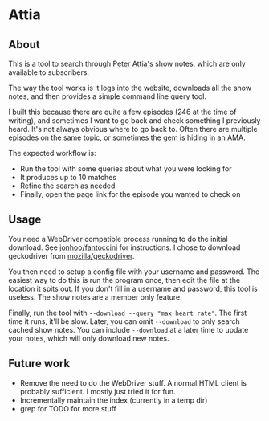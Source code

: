 # Attia

## About

This is a tool to search through [Peter
Attia's](https://peterattiamd.com/podcast/archive/) show notes, which are only
available to subscribers.

The way the tool works is it logs into the website, downloads all the show
notes, and then provides a simple command line query tool.

I built this because there are quite a few episodes (246 at the time of
writing), and sometimes I want to go back and check something I previously
heard. It's not always obvious where to go back to. Often there are multiple
episodes on the same topic, or sometimes the gem is hiding in an AMA.

The expected workflow is:

- Run the tool with some queries about what you were looking for
- It produces up to 10 matches
- Refine the search as needed
- Finally, open the page link for the episode you wanted to check on

## Usage

You need a WebDriver compatible process running to do the initial download. See
[jonhoo/fantoccini](https://github.com/jonhoo/fantoccini) for instructions. I
chose to download geckodriver from
[mozilla/geckodriver](https://github.com/mozilla/geckodriver/releases).

You then need to setup a config file with your username and password. The
easiest way to do this is run the program once, then edit the file at the
location it spits out. If you don't fill in a username and password, this tool
is useless. The show notes are a member only feature.

Finally, run the tool with `--download --query "max heart rate"`. The first time
it runs, it'll be slow. Later, you can omit `--download` to only search cached
show notes. You can include `--download` at a later time to update your notes,
which will only download new notes.

## Future work

- Remove the need to do the WebDriver stuff. A normal HTML client is probably
  sufficient. I mostly just tried it for fun.
- Incrementally maintain the index (currently in a temp dir)
- grep for TODO for more stuff
